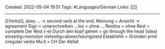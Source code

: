 Created: 2022-05-04 19:51
Tags: #Languages/German 
Links: [[]]
___

[[Verbs]], dass ... -> second verb at the end.
Meinung = Ansicht -> agreement
Sign = unterschreiben
...los = ohne ...
Restlos = ohne Rest = complete
Der Rest (-e)
Durch den kopf gehen = go through the head (idea)
einseitig=monoton
vielseitig=abwechslungsreid
Establishh = Gründen
print irregular verbs
Mu:ll = CH Der Abfall
